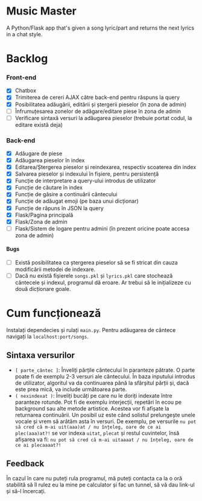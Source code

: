 # Music Master
A Python/Flask app that's given a song lyric/part and returns the next lyrics in a chat style.

# Backlog
### Front-end
- [x] Chatbox
- [x] Trimiterea de cereri AJAX către back-end pentru răspuns la query
- [x] Posibilitatea adăugării, editării și ștergerii pieselor (în zona de admin)
- [ ] Înfrumuțesarea zonelor de adăgare/editare piese în zona de admin
- [ ] Verificare sintaxă versuri la adăugarea pieselor (trebuie portat codul, la editare există deja)
### Back-end
- [x] Adăugare de piese
- [x] Adăugarea pieselor în index
- [x] Editarea/Ștergerea pieselor și reindexarea, respectiv scoaterea din index
- [x] Salvarea pieselor și indexului în fișiere, pentru persistență
- [x] Funcție de interpretare a query-ului introdus de utilizator
- [x] Funcție de căutare în index
- [x] Funcție de găsire a continuării cântecului
- [x] Funcție de adăugat emoji (pe baza unui dicționar)
- [x] Funcție de răpuns în JSON la query
- [x] Flask/Pagina principală
- [x] Flask/Zona de admin
- [ ] Flask/Sistem de logare pentru admini (în prezent oricine poate accesa zona de admin)
#### Bugs
- [ ] Există posibilitatea ca ștergerea pieselor să se fi stricat din cauza modificării metodei de indexare.
- [ ] Dacă nu există fișierele `songs.pkl` și `lyrics.pkl` care stochează cântecele și indexul, programul dă eroare. Ar trebui să le inițializeze cu două dicționare goale.

# Cum funcționează
Instalați dependecies și rulați `main.py`. Pentru adăugarea de cântece navigați la `localhost:port/songs`.
## Sintaxa versurilor
- `[ parte_cântec ]`: Înveliți părțile cântecului în paranteze pătrate. O parte poate fi de exemplu 2-3 versuri ale cântecului. În baza inputului introdus de utilizator, algoritul va da continuarea până la sfârșitul părții și, dacă este prea mică, va include următoarea parte.
- `( nexindexat )`: Înveliți bucăți pe care nu le doriți indexate între paranteze rotunde. Pot fi de exemplu interjecții, repetări în ecou pe background sau alte metode artistice. Acestea vor fi afișate la returnarea continuării. Un posibil uz este când solistul prelungește unele vocale și vrem să arătăm asta în versuri. De exemplu, pe versurile `nu pot să cred că m-ai uit(aaa)at / nu înțeleg, oare de ce ai plec(aaa)at?!` se vor indexa `uitat`, `plecat` și restul cuvintelor, însă afișarea va fi: `nu pot să cred că m-ai uitaaaat / nu înțeleg, oare de ce ai plecaaaat?!`

## Feedback
În cazul în care nu puteți rula programul, mă puteți contacta ca la o oră stabilită să îl rulez eu la mine pe calculator și fac un tunnel, să vă dau link-ul și să-l încercați.

